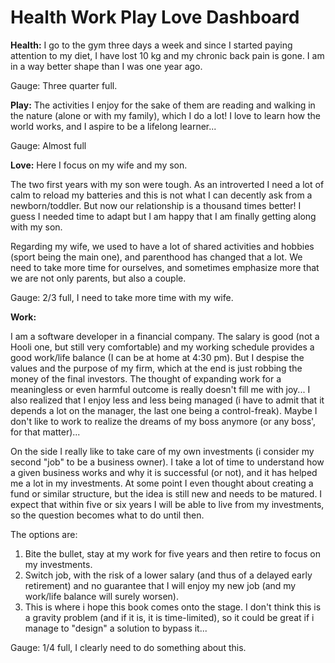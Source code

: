 # Health Work Play Love Dashboard

**Health:** I go to the gym three days a week and since I started paying attention to my diet, I have lost 10 kg and my chronic back pain is gone.  I am in a way better shape than I was one year ago. 

Gauge: Three quarter full.

**Play:** The activities I enjoy for the sake of them are reading and walking in the nature (alone or with my family), which I do a lot! I love to learn how the world works, and I aspire to be a lifelong learner... 

Gauge: Almost full

**Love:** Here I focus on my wife and my son. 

The two first years with my son were tough. As an introverted I need a lot of calm to reload my batteries and this is not what I can decently ask from a newborn/toddler.
But now our relationship is a thousand times better! I guess I needed time to adapt but I am happy that I am finally getting along with my son.

Regarding my wife, we used to have a lot of shared activities and hobbies (sport being the main one), and parenthood has changed that a lot. We need to take more time for ourselves, and sometimes emphasize more that we are not only parents, but also a couple.

Gauge: 2/3 full, I need to take more time with my wife.

**Work:** 

I am a software developer in a financial company. The salary is good (not a Hooli one, but still very comfortable) and my working schedule provides a good work/life balance (I can be at home at 4:30 pm). But I despise the values and the purpose of my firm, which at the end is just robbing the money of the final investors. The thought of expanding work for a meaningless or even harmful outcome is really doesn't fill me with joy...
I also realized that I enjoy less and less being managed (i have to admit that it depends a lot on the manager, the last one being a control-freak). Maybe I don't like to work to realize the dreams of my boss anymore (or any boss', for that matter)...

On the side I really like to take care of my own investments (i consider my second "job" to be a business owner). I take a lot of time to understand how a given business works and why it is successful (or not), and it has helped me a lot in my investments. At some point I even thought about creating a fund or similar structure, but the idea is still new and needs to be matured.
I expect that within five or six years I will be able to live from my investments, so the question becomes what to do until then.

The options are:
1. Bite the bullet, stay at my work for five years and then retire to focus on my investments.
2. Switch job, with the risk of a lower salary (and thus of a delayed early retirement) and no guarantee that I will enjoy my new job (and my work/life balance will surely worsen).
3. This is where i hope this book comes onto the stage. I don't think this is a gravity problem (and if it is, it is time-limited), so it could be great if i manage to "design" a solution to bypass it...

Gauge: 1/4 full, I clearly need to do something about this.